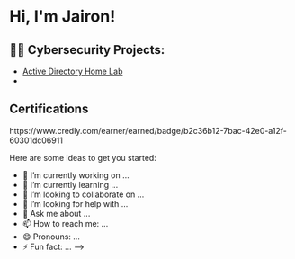 <h1>Hi, I'm Jairon! 
<h2>👨‍💻 Cybersecurity Projects:</h2>

  - [Active Directory Home Lab](https://github.com/MrVoldy/LABURL)
  - 
<h2>Certifications</h2>https://www.credly.com/earner/earned/badge/b2c36b12-7bac-42e0-a12f-60301dc06911


Here are some ideas to get you started:

- 🔭 I’m currently working on ...
- 🌱 I’m currently learning ...
- 👯 I’m looking to collaborate on ...
- 🤔 I’m looking for help with ...
- 💬 Ask me about ...
- 📫 How to reach me: ...
- 😄 Pronouns: ...
- ⚡ Fun fact: ...
-->
